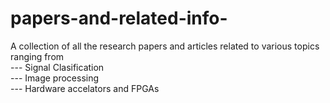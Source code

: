 # papers-and-related-info-
A collection of all the research papers and articles related to various topics ranging from <br/>
--- Signal Clasification <br/>
--- Image processing <br/>
--- Hardware accelators and FPGAs <br/>
